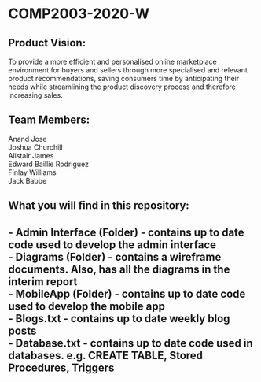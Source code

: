 # COMP2003-2020-W


<h2> Product Vision: </h2>
To provide a more efficient and personalised online marketplace environment for buyers and sellers through more specialised and relevant product recommendations, saving consumers time by anticipating their needs while streamlining the product discovery process and therefore increasing sales.

<h2>Team Members: </h2>
Anand Jose <br>
Joshua Churchill<br>
Alistair James<br>
Edward Baillie Rodriguez<br>
Finlay Williams<br>
Jack Babbe <br>

<h2>What you will find in this repository:<h2>
  - Admin Interface (Folder) - contains up to date code used to develop the admin interface<br>
  - Diagrams (Folder) - contains a wireframe documents. Also, has all the diagrams in the interim report<br>
  - MobileApp (Folder) - contains up to date code used to develop the mobile app<br>
  - Blogs.txt - contains up to date weekly blog posts <br>
  - Database.txt - contains up to date code used in databases. e.g. CREATE TABLE, Stored Procedures, Triggers<br>
